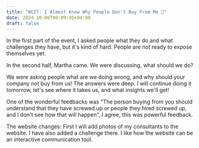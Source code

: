 ```yaml
---
title: "WCIT: I Almost Know Why People Don't Buy From Me 💸"
date: 2024-10-06T00:09:45+04:00
draft: false
---
```

In the first part of the event, I asked people what they do and what challenges they have, but it's kind of hard. People are not ready to expose themselves yet.

In the second half, Martha came. We were discussing, what should we do?

We were asking people what are we doing wrong, and why should your company not buy from us! The answers were deep. I will continue doing it tomorrow, let's see where it takes us, and what insights we'll get!

One of the wonderful feedbacks was "The person buying from you should understand that they have screwed up or people they hired screwed up, and I don't see how that will happen", I agree, this was powerful feedback. 


The website changes: First I will add photos of my consultants to the website. I have also added a challenge there. I like how the website can be an interactive communication tool.

